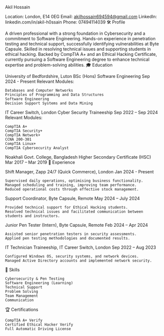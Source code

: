 Akil Hossain

Location: London, E14 0EG
Email: akilhossain694594@gmail.com
LinkedIn: linkedin.com/in/akil-h0ssain
Phone: 07494114039
🛠️ Profile

A driven professional with a strong foundation in Cybersecurity and a commitment to Software Engineering. Hands-on experience in penetration testing and technical support, successfully identifying vulnerabilities at Byte Capsule. Skilled in resolving technical issues and supporting students in ethical hacking. Backed by CompTIA A+ and an Ethical Hacking Certificate, currently pursuing a Software Engineering degree to enhance technical expertise and problem-solving abilities.
🎓 Education

University of Bedfordshire, Luton
BSc (Hons) Software Engineering
Sep 2024 - Present
Relevant Modules:

    Databases and Computer Networks
    Principles of Programming and Data Structures
    Software Engineering
    Decision Support Systems and Data Mining

IT Career Switch, London
Cyber Security Traineeship
Sep 2022 – Sep 2024
Relevant Modules:

    CompTIA A+
    CompTIA Security+
    CompTIA Network+
    CCNA 200-301
    CompTIA Linux+
    CompTIA Cybersecurity Analyst

Noakhali Govt. College, Bangladesh
Higher Secondary Certificate (HSC)
Mar 2017 – Mar 2019
💼 Experience

Shift Manager, Zapp 24/7 (Quick Commerce), London
Jan 2024 - Present

    Supervised daily operations, optimising business functionality.
    Managed scheduling and training, improving team performance.
    Reduced operational costs through effective stock management.

Support Coordinator, Byte Capsule, Remote
May 2024 – July 2024

    Provided technical support for Ethical Hacking students.
    Resolved technical issues and facilitated communication between students and instructors.

Junior Pen Tester (Intern), Byte Capsule, Remote
Feb 2024 – Apr 2024

    Assisted senior penetration testers in security assessments.
    Applied pen testing methodologies and documented results.

IT Technician Traineeship, IT Career Switch, London
Sep 2022 – Aug 2023

    Configured Windows OS, security systems, and network devices.
    Managed Active Directory accounts and implemented network security.

🔧 Skills

    Cybersecurity & Pen Testing
    Software Engineering (Learning)
    Technical Support
    Problem Solving
    Team Management
    Communication

🏆 Certifications

    CompTIA A+ Verify
    Certified Ethical Hacker Verify
    Full Automatic Driving License
